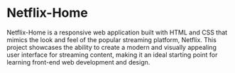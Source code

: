 # Netflix-Home
Netflix-Home is a responsive web application built with HTML and CSS that mimics the look and feel of the popular streaming platform, Netflix. This project showcases the ability to create a modern and visually appealing user interface for streaming content, making it an ideal starting point for learning front-end web development and design.
